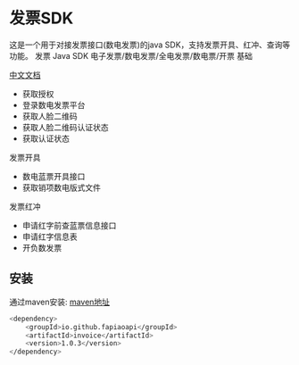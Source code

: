 # 发票SDK

这是一个用于对接发票接口(数电发票)的java SDK，支持发票开具、红冲、查询等功能。
发票 Java SDK 电子发票/数电发票/全电发票/数电票/开票
基础

[中文文档](https://github.com/fapiaoapi/invoice "文档")

* 获取授权
* 登录数电发票平台
* 获取人脸二维码
* 获取人脸二维码认证状态
* 获取认证状态

发票开具

* 数电蓝票开具接口
* 获取销项数电版式文件

发票红冲

* 申请红字前查蓝票信息接口
* 申请红字信息表
* 开负数发票

## 安装

通过maven安装:
[maven地址](https://central.sonatype.com/artifact/io.github.fapiaoapi/invoice "发票sdk")

```bash
<dependency>
    <groupId>io.github.fapiaoapi</groupId>
    <artifactId>invoice</artifactId>
    <version>1.0.3</version>
</dependency>
```


